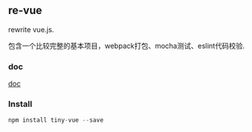 ## re-vue

rewrite vue.js.

包含一个比较完整的基本项目，webpack打包、mocha测试、eslint代码校验.

### doc

[doc](https://github.com/xiaofuzi/deep-in-vue)

### Install

```js
npm install tiny-vue --save
```
